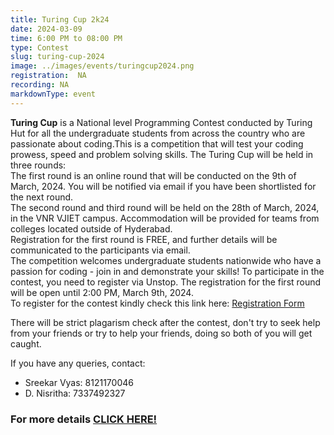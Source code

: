 ```yaml
---
title: Turing Cup 2k24
date: 2024-03-09
time: 6:00 PM to 08:00 PM
type: Contest
slug: turing-cup-2024
image: ../images/events/turingcup2024.png
registration:  NA
recording: NA
markdownType: event
---
```

<!-- registration link expired  https://unstop.com/o/CrlhSpi?lb=btnY88sc -->
**Turing Cup** is a National level Programming Contest conducted by Turing Hut for all the undergraduate students from across the country who are passionate about coding.This is a competition that will test your coding prowess, speed and problem solving skills.
The Turing Cup will be held in three rounds:<br/>
The first round is an online round that will be conducted on the 9th of March, 2024. You will be notified via email if you have been shortlisted for the next round.<br/>
The second round and third round will be held on the 28th of March, 2024, in the VNR VJIET campus. Accommodation will be provided for teams from colleges located outside of Hyderabad. <br/>
Registration for the first round is FREE, and further details will be communicated to the participants via email.<br/>
The competition welcomes undergraduate students nationwide who have a passion for coding - join in and demonstrate your skills! To participate in the contest, you need to register via Unstop. The registration for the first round will be open until 2:00 PM, March 9th, 2024.<br/>
To register for the contest kindly check this link here: [Registration Form](https://unstop.com/o/CrlhSpi?lb=btnY88sc)

There will be strict plagarism check after the contest, don't try to seek help from your friends or try to help your friends, doing so both of you will get caught.

If you have any queries, contact:
- Sreekar Vyas: 8121170046
- D. Nisritha: 7337492327

### For more details [CLICK HERE!](https://drive.google.com/file/d/1SrWLA-6psSmkW8QLzJukpljjif39AqGi/view)





